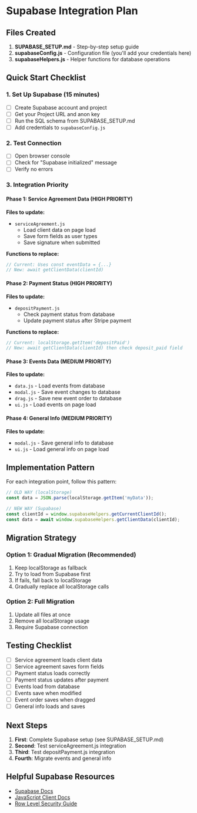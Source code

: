 # Supabase Integration Plan

## Files Created

1. **SUPABASE_SETUP.md** - Step-by-step setup guide
2. **supabaseConfig.js** - Configuration file (you'll add your credentials here)
3. **supabaseHelpers.js** - Helper functions for database operations

## Quick Start Checklist

### 1. Set Up Supabase (15 minutes)
- [ ] Create Supabase account and project
- [ ] Get your Project URL and anon key
- [ ] Run the SQL schema from SUPABASE_SETUP.md
- [ ] Add credentials to `supabaseConfig.js`

### 2. Test Connection
- [ ] Open browser console
- [ ] Check for "Supabase initialized" message
- [ ] Verify no errors

### 3. Integration Priority

#### Phase 1: Service Agreement Data (HIGH PRIORITY)
**Files to update:**
- `serviceAgreement.js`
  - Load client data on page load
  - Save form fields as user types
  - Save signature when submitted

**Functions to replace:**
```javascript
// Current: Uses const eventData = {...}
// New: await getClientData(clientId)
```

#### Phase 2: Payment Status (HIGH PRIORITY)
**Files to update:**
- `depositPayment.js`
  - Check payment status from database
  - Update payment status after Stripe payment

**Functions to replace:**
```javascript
// Current: localStorage.getItem('depositPaid')
// New: await getClientData(clientId) then check deposit_paid field
```

#### Phase 3: Events Data (MEDIUM PRIORITY)
**Files to update:**
- `data.js` - Load events from database
- `modal.js` - Save event changes to database
- `drag.js` - Save new event order to database
- `ui.js` - Load events on page load

#### Phase 4: General Info (MEDIUM PRIORITY)
**Files to update:**
- `modal.js` - Save general info to database
- `ui.js` - Load general info on page load

## Implementation Pattern

For each integration point, follow this pattern:

```javascript
// OLD WAY (localStorage)
const data = JSON.parse(localStorage.getItem('myData'));

// NEW WAY (Supabase)
const clientId = window.supabaseHelpers.getCurrentClientId();
const data = await window.supabaseHelpers.getClientData(clientId);
```

## Migration Strategy

### Option 1: Gradual Migration (Recommended)
1. Keep localStorage as fallback
2. Try to load from Supabase first
3. If fails, fall back to localStorage
4. Gradually replace all localStorage calls

### Option 2: Full Migration
1. Update all files at once
2. Remove all localStorage usage
3. Require Supabase connection

## Testing Checklist

- [ ] Service agreement loads client data
- [ ] Service agreement saves form fields
- [ ] Payment status loads correctly
- [ ] Payment status updates after payment
- [ ] Events load from database
- [ ] Events save when modified
- [ ] Event order saves when dragged
- [ ] General info loads and saves

## Next Steps

1. **First**: Complete Supabase setup (see SUPABASE_SETUP.md)
2. **Second**: Test serviceAgreement.js integration
3. **Third**: Test depositPayment.js integration
4. **Fourth**: Migrate events and general info

## Helpful Supabase Resources

- [Supabase Docs](https://supabase.com/docs)
- [JavaScript Client Docs](https://supabase.com/docs/reference/javascript/introduction)
- [Row Level Security Guide](https://supabase.com/docs/guides/auth/row-level-security)

